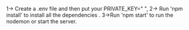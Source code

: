 1-> Create a .env file and then put your PRIVATE_KEY=" ",
2-> Run 'npm install' to install all the dependencies .
3->Run 'npm start' to run the nodemon or start the server.
